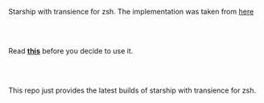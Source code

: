 Starship with transience for zsh. The implementation was taken from [here](https://github.com/rashil2000/starship/tree/transience-3)

<br><br>

Read **[this](https://github.com/starship/starship/pull/4205)** before you decide to use it.

<br><br>

This repo just provides the latest builds of starship with transience for zsh.

